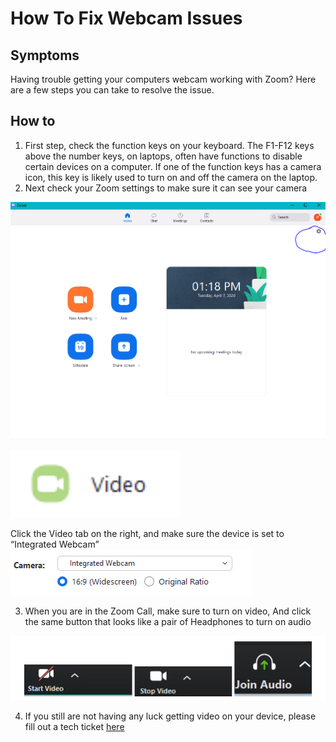# How To Fix Webcam Issues
## Symptoms
Having trouble getting your computers webcam working with Zoom? Here are a few steps you can take to resolve the issue.
## How to
1. First step, check the function keys on your keyboard. The F1-F12 keys above the number keys, on laptops, often have functions to disable certain devices on a computer. If one of the function keys has a camera icon, this key is likely used to turn on and off the camera on the laptop.
2. Next check your Zoom settings to make sure it can see your camera

![zoom1](./img/zoom1.png)

![zoom2](./img/zoom2.png)

Click the Video tab on the right, and make sure the device is set to “Integrated Webcam” ![zoom3](./img/zoom3.png)

3. When you are in the Zoom Call, make sure to turn on video, 
And click the same button that looks like a pair of Headphones to turn on audio

![zoom4](./img/zoom4.png)

4. If you still are not having any luck getting video on your device, please fill out a tech ticket [here](https://laurelschools.atlassian.net/servicedesk/customer/portal/2)